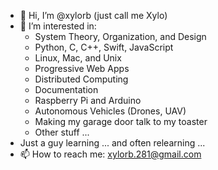 - 👋 Hi, I’m @xylorb (just call me Xylo)
- 👀 I’m interested in:
  - System Theory, Organization, and Design
  - Python, C, C++, Swift, JavaScript
  - Linux, Mac, and Unix
  - Progressive Web Apps
  - Distributed Computing
  - Documentation
  - Raspberry Pi and Arduino
  - Autonomous Vehicles (Drones, UAV)
  - Making my garage door talk to my toaster
  - Other stuff ...
- Just a guy learning ... and often relearning ...
- 📫 How to reach me: xylorb.281@gmail.com
